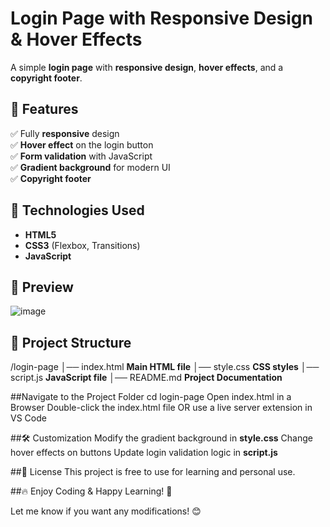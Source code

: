 # Login Page with Responsive Design & Hover Effects  

A simple **login page** with **responsive design**, **hover effects**, and a **copyright footer**.  


## 🚀 Features  
✅ Fully **responsive** design  
✅ **Hover effect** on the login button  
✅ **Form validation** with JavaScript  
✅ **Gradient background** for modern UI  
✅ **Copyright footer**  


## 📌 Technologies Used  
- **HTML5**  
- **CSS3** (Flexbox, Transitions)  
- **JavaScript**  


## 🎨 Preview  
![image](https://github.com/user-attachments/assets/095727c3-68f4-40a1-9f18-fd4295bca004)



## 📂 Project Structure  
/login-page
│── index.html  **Main HTML file**
│── style.css  **CSS styles**
│── script.js  **JavaScript file**
│── README.md  **Project Documentation**

##Navigate to the Project Folder
cd login-page
Open index.html in a Browser
Double-click the index.html file
OR use a live server extension in VS Code

##🛠 Customization
Modify the gradient background in **style.css**
Change hover effects on buttons
Update login validation logic in **script.js**

##📜 License
This project is free to use for learning and personal use.

##🔥 Enjoy Coding & Happy Learning! 🚀

Let me know if you want any modifications! 😊

  




